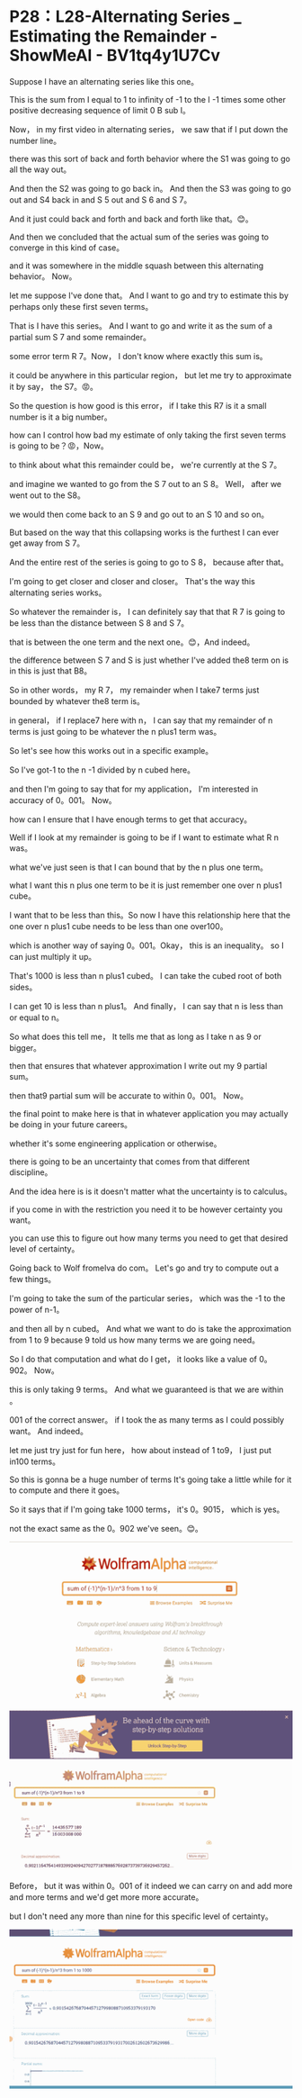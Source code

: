 # P28：L28-Alternating Series _ Estimating the Remainder - ShowMeAI - BV1tq4y1U7Cv

Suppose I have an alternating series like this one。

 This is the sum from I equal to 1 to infinity of -1 to the I -1 times some other positive decreasing sequence of limit 0 B sub I。

 Now， in my first video in alternating series， we saw that if I put down the number line。

 there was this sort of back and forth behavior where the S1 was going to go all the way out。

 And then the S2 was going to go back in。 And then the S3 was going to go out and S4 back in and S 5 out and S 6 and S 7。

 And it just could back and forth and back and forth like that。😊。

And then we concluded that the actual sum of the series was going to converge in this kind of case。

 and it was somewhere in the middle squash between this alternating behavior。 Now。

 let me suppose I've done that。 And I want to go and try to estimate this by perhaps only these first seven terms。

 That is I have this series。 And I want to go and write it as the sum of a partial sum S 7 and some remainder。

 some error term R 7。Now， I don't know where exactly this sum is。

 it could be anywhere in this particular region， but let me try to approximate it by say， the S7。😡。

So the question is how good is this error， if I take this R7 is it a small number is it a big number。

 how can I control how bad my estimate of only taking the first seven terms is going to be？😡，Now。

 to think about what this remainder could be， we're currently at the S 7。

 and imagine we wanted to go from the S 7 out to an S 8。 Well， after we went out to the S8。

 we would then come back to an S 9 and go out to an S 10 and so on。

 But based on the way that this collapsing works is the furthest I can ever get away from S 7。

 And the entire rest of the series is going to go to S 8， because after that。

 I'm going to get closer and closer and closer。 That's the way this alternating series works。

 So whatever the remainder is， I can definitely say that that R 7 is going to be less than the distance between S 8 and S 7。

 that is between the one term and the next one。😊，And indeed。

 the difference between S 7 and S is just whether I've added the8 term on is in this is just that B8。

 So in other words， my R 7， my remainder when I take7 terms just bounded by whatever the8 term is。

 in general， if I replace7 here with n， I can say that my remainder of n terms is just going to be whatever the n plus1 term was。

 So let's see how this works out in a specific example。

 So I've got-1 to the n -1 divided by n cubed here。

 and then I'm going to say that for my application， I'm interested in accuracy of 0。001。 Now。

 how can I ensure that I have enough terms to get that accuracy。

 Well if I look at my remainder is going to be if I want to estimate what R n was。

 what we've just seen is that I can bound that by the n plus one term。

 what I want this n plus one term to be it is just remember one over n plus1 cube。

 I want that to be less than this。So now I have this relationship here that the one over n plus1 cube needs to be less than one over100。

 which is another way of saying 0。001。Okay， this is an inequality。 so I can just multiply it up。

 That's 1000 is less than n plus1 cubed。 I can take the cubed root of both sides。

 I can get 10 is less than n plus1。 And finally， I can say that n is less than or equal to n。

 So what does this tell me， It tells me that as long as I take n as 9 or bigger。

 then that ensures that whatever approximation I write out my 9 partial sum。

 then that9 partial sum will be accurate to within 0。001。 Now。

 the final point to make here is that in whatever application you may actually be doing in your future careers。

 whether it's some engineering application or otherwise。

 there is going to be an uncertainty that comes from that different discipline。

 And the idea here is is it doesn't matter what the uncertainty is to calculus。

 if you come in with the restriction you need it to be however certainty you want。

 you can use this to figure out how many terms you need to get that desired level of certainty。

Going back to Wolf fromelva do com。 Let's go and try to compute out a few things。

 I'm going to take the sum of the particular series， which was the -1 to the power of n-1。

 and then all by n cubed。 And what we want to do is take the approximation from 1 to 9 because 9 told us how many terms we are going need。

 So I do that computation and what do I get， it looks like a value of 0。902。 Now。

 this is only taking 9 terms。 And what we guaranteed is that we are within 。

001 of the correct answer。 if I took the as many terms as I could possibly want。 And indeed。

 let me just try just for fun here， how about instead of 1 to9， I just put in100 terms。

 So this is gonna be a huge number of terms It's going take a little while for it to compute and there it goes。

 So it says that if I'm going take 1000 terms， it's 0。9015， which is yes。

 not the exact same as the 0。902 we've seen。😊。

![](img/62a2a6c2d79a55d8559d2baa70029f86_1.png)

![](img/62a2a6c2d79a55d8559d2baa70029f86_2.png)

Before， but it was within 0。001 of it indeed we can carry on and add more and more terms and we'd get more more accurate。

 but I don't need any more than nine for this specific level of certainty。



![](img/62a2a6c2d79a55d8559d2baa70029f86_4.png)